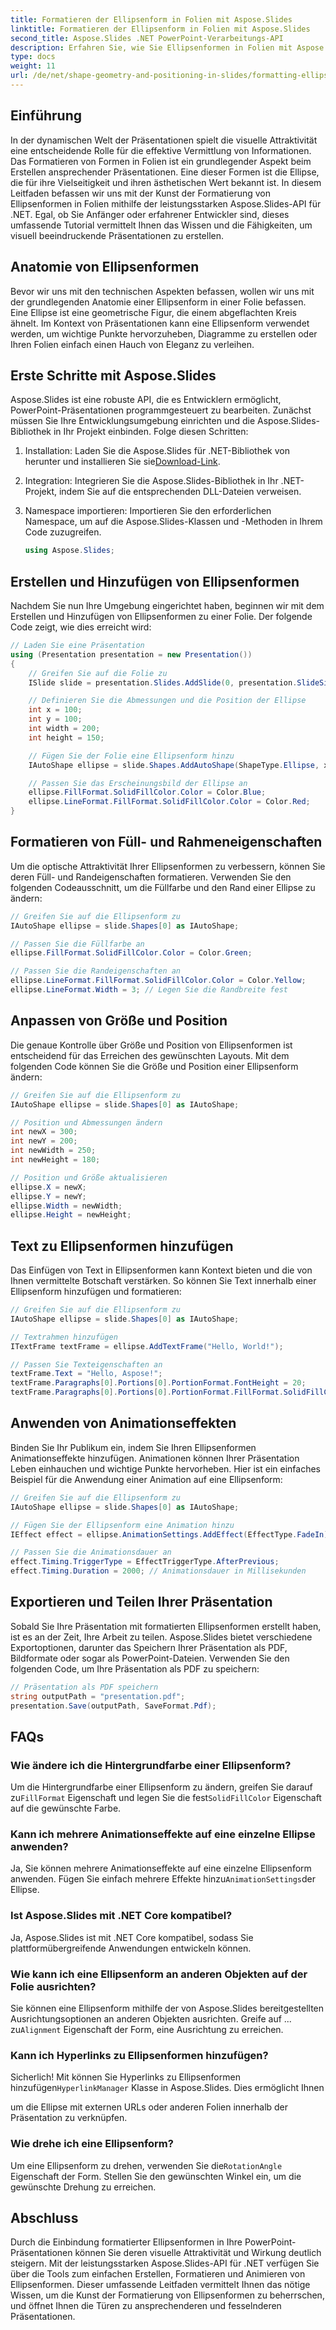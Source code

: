 ```yaml
---
title: Formatieren der Ellipsenform in Folien mit Aspose.Slides
linktitle: Formatieren der Ellipsenform in Folien mit Aspose.Slides
second_title: Aspose.Slides .NET PowerPoint-Verarbeitungs-API
description: Erfahren Sie, wie Sie Ellipsenformen in Folien mit Aspose.Slides für .NET formatieren. Diese Schritt-für-Schritt-Anleitung enthält Codebeispiele und beantwortet häufig gestellte Fragen.
type: docs
weight: 11
url: /de/net/shape-geometry-and-positioning-in-slides/formatting-ellipse-shape/
---
```


## Einführung

In der dynamischen Welt der Präsentationen spielt die visuelle Attraktivität eine entscheidende Rolle für die effektive Vermittlung von Informationen. Das Formatieren von Formen in Folien ist ein grundlegender Aspekt beim Erstellen ansprechender Präsentationen. Eine dieser Formen ist die Ellipse, die für ihre Vielseitigkeit und ihren ästhetischen Wert bekannt ist. In diesem Leitfaden befassen wir uns mit der Kunst der Formatierung von Ellipsenformen in Folien mithilfe der leistungsstarken Aspose.Slides-API für .NET. Egal, ob Sie Anfänger oder erfahrener Entwickler sind, dieses umfassende Tutorial vermittelt Ihnen das Wissen und die Fähigkeiten, um visuell beeindruckende Präsentationen zu erstellen.

## Anatomie von Ellipsenformen

Bevor wir uns mit den technischen Aspekten befassen, wollen wir uns mit der grundlegenden Anatomie einer Ellipsenform in einer Folie befassen. Eine Ellipse ist eine geometrische Figur, die einem abgeflachten Kreis ähnelt. Im Kontext von Präsentationen kann eine Ellipsenform verwendet werden, um wichtige Punkte hervorzuheben, Diagramme zu erstellen oder Ihren Folien einfach einen Hauch von Eleganz zu verleihen.

## Erste Schritte mit Aspose.Slides

Aspose.Slides ist eine robuste API, die es Entwicklern ermöglicht, PowerPoint-Präsentationen programmgesteuert zu bearbeiten. Zunächst müssen Sie Ihre Entwicklungsumgebung einrichten und die Aspose.Slides-Bibliothek in Ihr Projekt einbinden. Folge diesen Schritten:

1.  Installation: Laden Sie die Aspose.Slides für .NET-Bibliothek von herunter und installieren Sie sie[Download-Link](https://releases.aspose.com/slides/net/).

2. Integration: Integrieren Sie die Aspose.Slides-Bibliothek in Ihr .NET-Projekt, indem Sie auf die entsprechenden DLL-Dateien verweisen.

3. Namespace importieren: Importieren Sie den erforderlichen Namespace, um auf die Aspose.Slides-Klassen und -Methoden in Ihrem Code zuzugreifen.
   
   ```csharp
   using Aspose.Slides;
   ```

## Erstellen und Hinzufügen von Ellipsenformen

Nachdem Sie nun Ihre Umgebung eingerichtet haben, beginnen wir mit dem Erstellen und Hinzufügen von Ellipsenformen zu einer Folie. Der folgende Code zeigt, wie dies erreicht wird:

```csharp
// Laden Sie eine Präsentation
using (Presentation presentation = new Presentation())
{
    // Greifen Sie auf die Folie zu
    ISlide slide = presentation.Slides.AddSlide(0, presentation.SlideSize);

    // Definieren Sie die Abmessungen und die Position der Ellipse
    int x = 100;
    int y = 100;
    int width = 200;
    int height = 150;

    // Fügen Sie der Folie eine Ellipsenform hinzu
    IAutoShape ellipse = slide.Shapes.AddAutoShape(ShapeType.Ellipse, x, y, width, height);

    // Passen Sie das Erscheinungsbild der Ellipse an
    ellipse.FillFormat.SolidFillColor.Color = Color.Blue;
    ellipse.LineFormat.FillFormat.SolidFillColor.Color = Color.Red;
}
```

## Formatieren von Füll- und Rahmeneigenschaften

Um die optische Attraktivität Ihrer Ellipsenformen zu verbessern, können Sie deren Füll- und Randeigenschaften formatieren. Verwenden Sie den folgenden Codeausschnitt, um die Füllfarbe und den Rand einer Ellipse zu ändern:

```csharp
// Greifen Sie auf die Ellipsenform zu
IAutoShape ellipse = slide.Shapes[0] as IAutoShape;

// Passen Sie die Füllfarbe an
ellipse.FillFormat.SolidFillColor.Color = Color.Green;

// Passen Sie die Randeigenschaften an
ellipse.LineFormat.FillFormat.SolidFillColor.Color = Color.Yellow;
ellipse.LineFormat.Width = 3; // Legen Sie die Randbreite fest
```

## Anpassen von Größe und Position

Die genaue Kontrolle über Größe und Position von Ellipsenformen ist entscheidend für das Erreichen des gewünschten Layouts. Mit dem folgenden Code können Sie die Größe und Position einer Ellipsenform ändern:

```csharp
// Greifen Sie auf die Ellipsenform zu
IAutoShape ellipse = slide.Shapes[0] as IAutoShape;

// Position und Abmessungen ändern
int newX = 300;
int newY = 200;
int newWidth = 250;
int newHeight = 180;

// Position und Größe aktualisieren
ellipse.X = newX;
ellipse.Y = newY;
ellipse.Width = newWidth;
ellipse.Height = newHeight;
```

## Text zu Ellipsenformen hinzufügen

Das Einfügen von Text in Ellipsenformen kann Kontext bieten und die von Ihnen vermittelte Botschaft verstärken. So können Sie Text innerhalb einer Ellipsenform hinzufügen und formatieren:

```csharp
// Greifen Sie auf die Ellipsenform zu
IAutoShape ellipse = slide.Shapes[0] as IAutoShape;

// Textrahmen hinzufügen
ITextFrame textFrame = ellipse.AddTextFrame("Hello, World!");

// Passen Sie Texteigenschaften an
textFrame.Text = "Hello, Aspose!";
textFrame.Paragraphs[0].Portions[0].PortionFormat.FontHeight = 20;
textFrame.Paragraphs[0].Portions[0].PortionFormat.FillFormat.SolidFillColor.Color = Color.White;
```

## Anwenden von Animationseffekten

Binden Sie Ihr Publikum ein, indem Sie Ihren Ellipsenformen Animationseffekte hinzufügen. Animationen können Ihrer Präsentation Leben einhauchen und wichtige Punkte hervorheben. Hier ist ein einfaches Beispiel für die Anwendung einer Animation auf eine Ellipsenform:

```csharp
// Greifen Sie auf die Ellipsenform zu
IAutoShape ellipse = slide.Shapes[0] as IAutoShape;

// Fügen Sie der Ellipsenform eine Animation hinzu
IEffect effect = ellipse.AnimationSettings.AddEffect(EffectType.FadeIn);

// Passen Sie die Animationsdauer an
effect.Timing.TriggerType = EffectTriggerType.AfterPrevious;
effect.Timing.Duration = 2000; // Animationsdauer in Millisekunden
```

## Exportieren und Teilen Ihrer Präsentation

Sobald Sie Ihre Präsentation mit formatierten Ellipsenformen erstellt haben, ist es an der Zeit, Ihre Arbeit zu teilen. Aspose.Slides bietet verschiedene Exportoptionen, darunter das Speichern Ihrer Präsentation als PDF, Bildformate oder sogar als PowerPoint-Dateien. Verwenden Sie den folgenden Code, um Ihre Präsentation als PDF zu speichern:

```csharp
// Präsentation als PDF speichern
string outputPath = "presentation.pdf";
presentation.Save(outputPath, SaveFormat.Pdf);
```

## FAQs

### Wie ändere ich die Hintergrundfarbe einer Ellipsenform?
 Um die Hintergrundfarbe einer Ellipsenform zu ändern, greifen Sie darauf zu`FillFormat` Eigenschaft und legen Sie die fest`SolidFillColor` Eigenschaft auf die gewünschte Farbe.

### Kann ich mehrere Animationseffekte auf eine einzelne Ellipse anwenden?
 Ja, Sie können mehrere Animationseffekte auf eine einzelne Ellipsenform anwenden. Fügen Sie einfach mehrere Effekte hinzu`AnimationSettings`der Ellipse.

### Ist Aspose.Slides mit .NET Core kompatibel?
Ja, Aspose.Slides ist mit .NET Core kompatibel, sodass Sie plattformübergreifende Anwendungen entwickeln können.

### Wie kann ich eine Ellipsenform an anderen Objekten auf der Folie ausrichten?
 Sie können eine Ellipsenform mithilfe der von Aspose.Slides bereitgestellten Ausrichtungsoptionen an anderen Objekten ausrichten. Greife auf ... zu`Alignment` Eigenschaft der Form, eine Ausrichtung zu erreichen.

### Kann ich Hyperlinks zu Ellipsenformen hinzufügen?
 Sicherlich! Mit können Sie Hyperlinks zu Ellipsenformen hinzufügen`HyperlinkManager` Klasse in Aspose.Slides. Dies ermöglicht Ihnen

 um die Ellipse mit externen URLs oder anderen Folien innerhalb der Präsentation zu verknüpfen.

### Wie drehe ich eine Ellipsenform?
 Um eine Ellipsenform zu drehen, verwenden Sie die`RotationAngle` Eigenschaft der Form. Stellen Sie den gewünschten Winkel ein, um die gewünschte Drehung zu erreichen.

## Abschluss

Durch die Einbindung formatierter Ellipsenformen in Ihre PowerPoint-Präsentationen können Sie deren visuelle Attraktivität und Wirkung deutlich steigern. Mit der leistungsstarken Aspose.Slides-API für .NET verfügen Sie über die Tools zum einfachen Erstellen, Formatieren und Animieren von Ellipsenformen. Dieser umfassende Leitfaden vermittelt Ihnen das nötige Wissen, um die Kunst der Formatierung von Ellipsenformen zu beherrschen, und öffnet Ihnen die Türen zu ansprechenderen und fesselnderen Präsentationen.